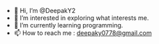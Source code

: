 - 👋 Hi, I’m @DeepakY2
- 👀 I’m interested in exploring what interests me.
- 🌱 I’m currently learning programming.
- 📫 How to reach me : deepaky0778@gmail.com

<!---
DeepakY2/DeepakY2 is a ✨ special ✨ repository because its `README.md` (this file) appears on your GitHub profile.
You can click the Preview link to take a look at your changes.
--->
